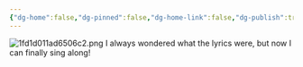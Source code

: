 ```yaml
---
{"dg-home":false,"dg-pinned":false,"dg-home-link":false,"dg-publish":true,"tags":["dgblip"],"disabled rules":["yaml-title","yaml-title-alias","file-name-heading"],"title":"philipp on mastodon @ 2025-03-05","created-date":"2025-03-05T20:52:04","id":114111802555219020,"updated-date":"2025-05-02T08:50:44","dg-path":"blips/114111802555219023.md","permalink":"/blips/114111802555219023/","dgPassFrontmatter":true}
---
```



![1fd1d011ad6506c2.png](/img/user/attachments/1fd1d011ad6506c2.png)
I always wondered what the lyrics were, but now I can finally sing along!




